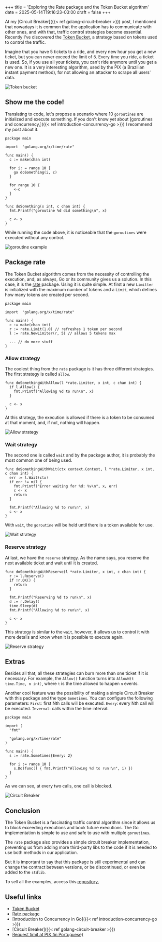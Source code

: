 +++
title = 'Exploring the Rate package and the Token Bucket algorithm'
date = 2025-05-14T19:16:23-03:00
draft = false
+++

At my [Circuit Breaker]({{< ref golang-circuit-breaker >}}) post, I mentioned that nowadays it is common that the application has to communicate with other ones, and with that, traffic control strategies become essential. Recently I've discovered the [Token Bucket,](https://en.wikipedia.org/wiki/Token_bucket) a strategy based on tokens used to control the traffic.

Imagine that you have 5 tickets to a ride, and every new hour you get a new ticket, but you can never exceed the limit of 5. Every time you ride, a ticket is used. So, if you use all your tickets, you can't ride anymore until you get a new one. It is a very interesting algorithm, used by the PIX (a Brazilian instant payment method), for not allowing an attacker to scrape all users' data.

![Token bucket](/img/posts/golang-token-bucket/token_bucket.png)

## Show me the code!
Translating to code, let's propose a scenario where 10 `goroutines` are initialized and execute something. If you don't know yet about [goroutines and concurrency,]({{< ref introduction-concurrency-go >}}) I recommend my post about it.

```golang
package main

import	"golang.org/x/time/rate"

func main() {
  c := make(chan int)

  for i: = range 10 {
    go doSomething(i, c)
  }

  for range 10 {
    <-c
  }
}

func doSomething(x int, c chan int) {
  fmt.Printf("goroutine %d did something\n", x)

  c <- x
}
```

While running the code above, it is noticeable that the `goroutines` were executed without any control.

![goroutine example](/img/posts/golang-token-bucket/something.gif)

## Package rate
The Token Bucket algorithm comes from the necessity of controlling the execution, and, as always, Go or its community gives us a solution. In this case, it is the [rate](https://pkg.go.dev/golang.org/x/time/rate) package. Using it is quite simple. At first a new `Limitter` is initialized with the maximum number of tokens and a `Limit`, which defines how many tokens are created per second.

```golang
package main

import	"golang.org/x/time/rate"

func main() {
  c := make(chan int)
  r := rate.Limit(1.0) // refreshes 1 token per second
  l := rate.NewLimiter(r, 5) // allows 5 tokens max

  ... // do more stuff
}
```

### Allow strategy
The coolest thing from the `rate` package is it has three different strategies. The first strategy is called `allow`.

```golang
func doSomethingWithAllow(l *rate.Limiter, x int, c chan int) {
  if l.Allow() {
    fmt.Printf("Allowing %d to run\n", x)
  }

  c <- x
}
```

At this strategy, the execution is allowed if there is a token to be consumed at that moment, and, if not, nothing will happen.

![Allow strategy](/img/posts/golang-token-bucket/allow.gif)

### Wait strategy
The second one is called `wait` and by the package author, it is probably the most common one of being used.

```golang
func doSomethingWithWait(ctx context.Context, l *rate.Limiter, x int, c chan int) {
  err := l.Wait(ctx)
  if err != nil {
    fmt.Printf("Error waiting for %d: %v\n", x, err)
    c <- x
    return
  }

  fmt.Printf("Allowing %d to run\n", x)
  c <- x
}
```

With `wait`, the `goroutine` will be held until there is a token available for use.

![Wait strategy](/img/posts/golang-token-bucket/wait.gif)

### Reserve strategy
At last, we have the `reserve` strategy. As the name says, you reserve the next available ticket and wait until it is created.

```golang
func doSomethingWithReserve(l *rate.Limiter, x int, c chan int) {
  r := l.Reserve()
  if !r.OK() {
    return
  }

  fmt.Printf("Reserving %d to run\n", x)
  d := r.Delay()
  time.Sleep(d)
  fmt.Printf("Allowing %d to run\n", x)

  c <- x
}
```

This strategy is similar to the `wait`, however, it allows us to control it with more details and know when it is possible to execute again.

![Reserve strategy](/img/posts/golang-token-bucket/reserve.gif)

## Extras
Besides all that, all these strategies can burn more than one ticket if it is necessary. For example, the `Allow()` function turns into `AllowN(t time.Time, n int)`, where `t` is the time allowed to happen `n` events.

Another cool feature was the possibility of making a simple Circuit Breaker with this package and the type `Sometimes`. You can configure the following parameters:
`First`: first Nth calls will be executed.
`Every`: every Nth call will be executed.
`Inverval`: calls within the time interval.

```golang
package main

import (
  "fmt"

  "golang.org/x/time/rate"
)

func main() {
  s := rate.Sometimes{Every: 2}

  for i := range 10 {
    s.Do(func() { fmt.Printf("Allowing %d to run!\n", i) })
  }
}
```

As we can see, at every two calls, one call is blocked.

![Circuit Breaker](/img/posts/golang-token-bucket/cb.gif)

## Conclusion
The Token Bucket is a fascinating traffic control algorithm since it allows us to block exceeding executions and book future executions. The Go implementation is simple to use and safe to use with multiple `goroutines`.

The `rate` package also provides a simple circuit breaker implementation, preventing us from adding more third-party libs to the code if it is needed to use both methods in our application.

But it is important to say that this package is still experimental and can change the contract between versions, or be discontinued, or even be added to the `stdlib`.

To sell all the examples, access this [repository.](https://github.com/mfbmina/poc_golang_rate)

## Useful links
- [Token Bucket](https://en.wikipedia.org/wiki/Token_bucket)
- [Rate package](https://pkg.go.dev/golang.org/x/time/rate)
- [Introduction to Concurrency in Go]({{< ref introduction-concurrency-go >}})
- [Circuit Breaker]({{< ref golang-circuit-breaker >}})
- [Request timit at PIX (in Portuguese)](https://www.bcb.gov.br/content/estabilidadefinanceira/pix/API-DICT.html#section/Seguranca/Limitacao-de-requisicoes)
